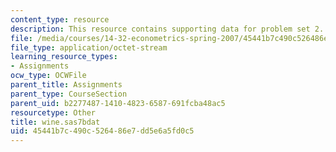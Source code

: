 ```yaml
---
content_type: resource
description: This resource contains supporting data for problem set 2.
file: /media/courses/14-32-econometrics-spring-2007/45441b7c490c526486e7dd5e6a5fd0c5_wine.sas7bdat
file_type: application/octet-stream
learning_resource_types:
- Assignments
ocw_type: OCWFile
parent_title: Assignments
parent_type: CourseSection
parent_uid: b2277487-1410-4823-6587-691fcba48ac5
resourcetype: Other
title: wine.sas7bdat
uid: 45441b7c-490c-5264-86e7-dd5e6a5fd0c5
---
```

